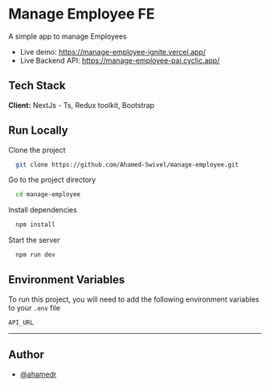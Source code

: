 
# Manage Employee FE

A simple app to manage Employees

- Live demo: https://manage-employee-ignite.vercel.app/
- Live Backend API: https://manage-employee-pai.cyclic.app/

## Tech Stack

**Client:** NextJs - Ts, Redux toolkit, Bootstrap

## Run Locally

Clone the project

```bash
  git clone https://github.com/Ahamed-Swivel/manage-employee.git
```

Go to the project directory

```bash
  cd manage-employee
```

Install dependencies

```bash
  npm install
```

Start the server

```bash
  npm run dev
```

## Environment Variables

To run this project, you will need to add the following environment variables to your `.env` file

`API_URL`

---
## Author

- [@ahamedr](https://github.com/Ahamed-Swivel)

